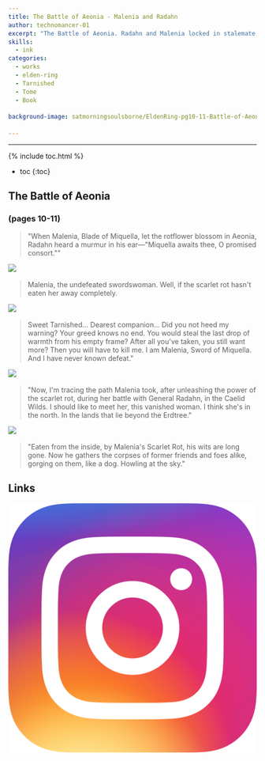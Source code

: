 ```yaml
---
title: The Battle of Aeonia - Malenia and Radahn
author: technomancer-01
excerpt: "The Battle of Aeonia. Radahn and Malenia locked in stalemate. Then, the scarlet rot blooms"
skills:
  - ink
categories:
  - works
  - elden-ring
  - Tarnished
  - Tome
  - Book

background-image: satmorningsoulsborne/EldenRing-pg10-11-Battle-of-Aeonia/20230716-MaleniavsRadahn7.png

---
```

---
<script>
function myFunction(imgs) {
  var expandImg = document.getElementById("expandedImg");
  var imgText = document.getElementById("imgtext");
  expandImg.src = imgs.src;
  imgText.innerHTML = imgs.alt;
  expandImg.parentElement.style.display = "block";
}
</script>
<style>
  small{
    font-size: 10px;
  }
  /* The expanding image container */
.container {
  display: none;
  z-index: 10;
  margin-left: auto;
  margin-right: auto;
  position: fixed;
  top: 10%;
  left: 10%;
  width: 80vw;
  overflow-y: scroll;
  overflow-x: scroll;
  bottom: 3%;
}
/* Expanding image text */
#imgtext {
  position: absolute;
  bottom: 15px;
  left: 15px;
  color: white;
  font-size: 20px;
}
/* Closable button inside the expanded image */
.closebtn {
  position: absolute;
  top: 10px;
  right: 15px;
  color: white;
  font-size: 35px;
  cursor: pointer;
}
  </style>
  <link rel="stylesheet" href="https://cdnjs.cloudflare.com/ajax/libs/font-awesome/4.7.0/css/font-awesome.min.css">

{% include toc.html %}
* toc
{:toc}

## The Battle of Aeonia
### (pages 10-11)

> "When Malenia, Blade of Miquella, let the rotflower blossom in Aeonia, Radahn heard a murmur in his ear—"Miquella awaits thee, O promised consort.""

<img class="imageDisplay" src="/images/satmorningsoulsborne//EldenRing-pg10-11-Battle-of-Aeonia/20230716-MaleniavsRadahn7.png " onclick="myFunction(this);">
 
> Malenia, the undefeated swordswoman. Well, if the scarlet rot hasn't eaten her away completely.

<img class="imageDisplay" src="/images/satmorningsoulsborne/EldenRing-pg10-11-Battle-of-Aeonia/20230716-MaleniavsRadahn11.png " onclick="myFunction(this);">
 

> Sweet Tarnished... Dearest companion... Did you not heed my warning? Your greed knows no end. You would steal the last drop of warmth from his empty frame? After all you've taken, you still want more? Then you will have to kill me. I am Malenia, Sword of Miquella. And I have never known defeat."

<img class="imageDisplay" src="/images/satmorningsoulsborne/EldenRing-pg10-11-Battle-of-Aeonia/20230716-MaleniavsRadahn10.png" onclick="myFunction(this);">
 

>  "Now, I'm tracing the path Malenia took, after unleashing the power of the scarlet rot, during her battle with General Radahn, in the Caelid Wilds. I should like to meet her, this vanished woman. I think she's in the north. In the lands that lie beyond the Erdtree."


<img class="imageDisplay" src="/images/satmorningsoulsborne//EldenRing-pg10-11-Battle-of-Aeonia/Radahn.png" onclick="myFunction(this);">
 

>  "Eaten from the inside, by Malenia's Scarlet Rot, his wits are long gone. Now he gathers the corpses of former friends and foes alike, gorging on them, like a dog. Howling at the sky."

## Links
<a href="https://www.instagram.com/p/DO1ZbR9EvPS/?igsh=MW90cWs5MXN3cmFqYg=="><img class="social-media-icons" src="/images/social-media-icons/social-media-icon-instagram.png"></a>



